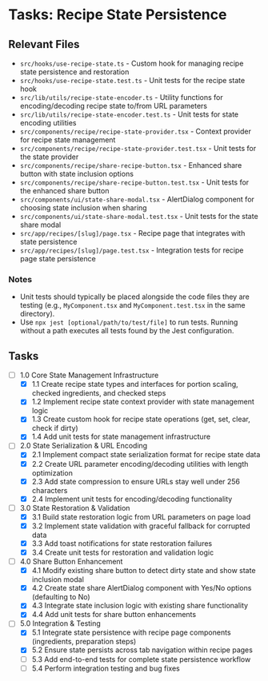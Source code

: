 # Tasks: Recipe State Persistence

## Relevant Files

- `src/hooks/use-recipe-state.ts` - Custom hook for managing recipe state persistence and restoration
- `src/hooks/use-recipe-state.test.ts` - Unit tests for the recipe state hook
- `src/lib/utils/recipe-state-encoder.ts` - Utility functions for encoding/decoding recipe state to/from URL parameters
- `src/lib/utils/recipe-state-encoder.test.ts` - Unit tests for state encoding utilities
- `src/components/recipe/recipe-state-provider.tsx` - Context provider for recipe state management
- `src/components/recipe/recipe-state-provider.test.tsx` - Unit tests for the state provider
- `src/components/recipe/share-recipe-button.tsx` - Enhanced share button with state inclusion options
- `src/components/recipe/share-recipe-button.test.tsx` - Unit tests for the enhanced share button
- `src/components/ui/state-share-modal.tsx` - AlertDialog component for choosing state inclusion when sharing
- `src/components/ui/state-share-modal.test.tsx` - Unit tests for the state share modal
- `src/app/recipes/[slug]/page.tsx` - Recipe page that integrates with state persistence
- `src/app/recipes/[slug]/page.test.tsx` - Integration tests for recipe page state persistence

### Notes

- Unit tests should typically be placed alongside the code files they are testing (e.g., `MyComponent.tsx` and `MyComponent.test.tsx` in the same directory).
- Use `npx jest [optional/path/to/test/file]` to run tests. Running without a path executes all tests found by the Jest configuration.

## Tasks

- [ ] 1.0 Core State Management Infrastructure
    - [x] 1.1 Create recipe state types and interfaces for portion scaling, checked ingredients, and checked steps
    - [x] 1.2 Implement recipe state context provider with state management logic
    - [x] 1.3 Create custom hook for recipe state operations (get, set, clear, check if dirty)
    - [x] 1.4 Add unit tests for state management infrastructure
- [ ] 2.0 State Serialization & URL Encoding
    - [x] 2.1 Implement compact state serialization format for recipe state data
    - [x] 2.2 Create URL parameter encoding/decoding utilities with length optimization
    - [x] 2.3 Add state compression to ensure URLs stay well under 256 characters
    - [x] 2.4 Implement unit tests for encoding/decoding functionality
- [ ] 3.0 State Restoration & Validation
    - [x] 3.1 Build state restoration logic from URL parameters on page load
    - [x] 3.2 Implement state validation with graceful fallback for corrupted data
    - [x] 3.3 Add toast notifications for state restoration failures
    - [x] 3.4 Create unit tests for restoration and validation logic
- [ ] 4.0 Share Button Enhancement
    - [x] 4.1 Modify existing share button to detect dirty state and show state inclusion modal
    - [x] 4.2 Create state share AlertDialog component with Yes/No options (defaulting to No)
    - [x] 4.3 Integrate state inclusion logic with existing share functionality
    - [x] 4.4 Add unit tests for share button enhancements
- [ ] 5.0 Integration & Testing
    - [x] 5.1 Integrate state persistence with recipe page components (ingredients, preparation steps)
    - [x] 5.2 Ensure state persists across tab navigation within recipe pages
    - [ ] 5.3 Add end-to-end tests for complete state persistence workflow
    - [ ] 5.4 Perform integration testing and bug fixes

